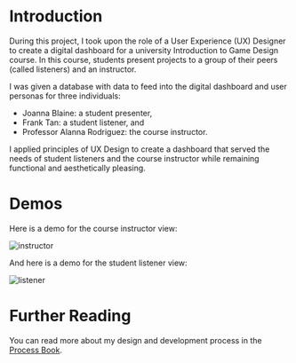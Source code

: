 # Introduction

During this project, I took upon the role of a User Experience (UX) Designer to create a digital dashboard for a university Introduction to Game Design course. In this course, students present projects to a group of their peers (called listeners) and an instructor.

I was given a database with data to feed into the digital dashboard and user personas for three individuals:

- Joanna Blaine: a student presenter,
- Frank Tan: a student listener, and
- Professor Alanna Rodriguez: the course instructor.

I applied principles of UX Design to create a dashboard that served the needs of student listeners and the course instructor while remaining functional and aesthetically pleasing.

# Demos
Here is a demo for the course instructor view:

![instructor](readme-files/instructor.gif)

And here is a demo for the student listener view:

![listener](readme-files/listener.gif)

# Further Reading

You can read more about my design and development process in the [Process Book](readme-files/process-book.pdf).
